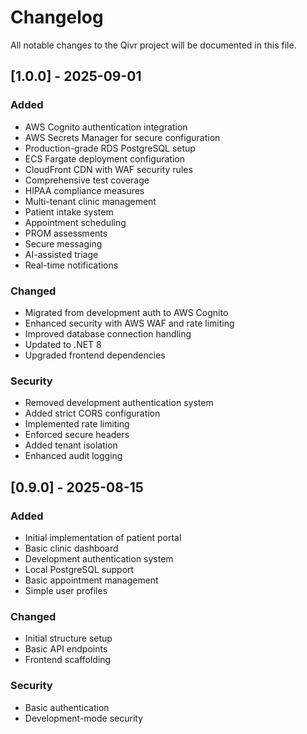 # Changelog

All notable changes to the Qivr project will be documented in this file.

## [1.0.0] - 2025-09-01

### Added
- AWS Cognito authentication integration
- AWS Secrets Manager for secure configuration
- Production-grade RDS PostgreSQL setup
- ECS Fargate deployment configuration
- CloudFront CDN with WAF security rules
- Comprehensive test coverage
- HIPAA compliance measures
- Multi-tenant clinic management
- Patient intake system
- Appointment scheduling
- PROM assessments
- Secure messaging
- AI-assisted triage
- Real-time notifications

### Changed
- Migrated from development auth to AWS Cognito
- Enhanced security with AWS WAF and rate limiting
- Improved database connection handling
- Updated to .NET 8
- Upgraded frontend dependencies

### Security
- Removed development authentication system
- Added strict CORS configuration
- Implemented rate limiting
- Enforced secure headers
- Added tenant isolation
- Enhanced audit logging

## [0.9.0] - 2025-08-15

### Added
- Initial implementation of patient portal
- Basic clinic dashboard
- Development authentication system
- Local PostgreSQL support
- Basic appointment management
- Simple user profiles

### Changed
- Initial structure setup
- Basic API endpoints
- Frontend scaffolding

### Security
- Basic authentication
- Development-mode security
